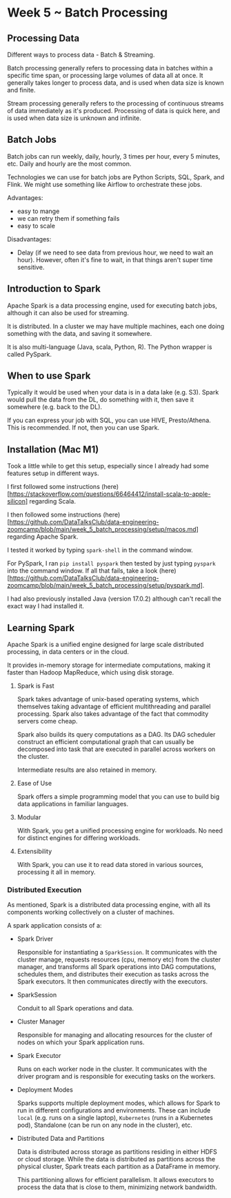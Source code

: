 # Week 5 ~ Batch Processing 

## Processing Data

Different ways to process data - Batch & Streaming.

Batch processing generally refers to processing data in batches within a specific time span, or processing large volumes of data all at once. It generally takes longer to process data, and is used when data size is known and finite. 

Stream processing generally refers to the processing of continuous streams of data immediately as it's produced. Processing of data is quick here, and is used when data size is unknown and infinite.

## Batch Jobs

Batch jobs can run weekly, daily, hourly, 3 times per hour, every 5 minutes, etc. Daily and hourly are the most common.

Technologies we can use for batch jobs are Python Scripts, SQL, Spark, and Flink. We might use something like Airflow to orchestrate these jobs.

Advantages:

* easy to mange
* we can retry them if something fails
* easy to scale 

Disadvantages:

* Delay (if we need to see data from previous hour, we need to wait an hour). However, often it's fine to wait, in that things aren't super time sensitive.

## Introduction to Spark

Apache Spark is a data processing engine, used for executing batch jobs, although it can also be used for streaming.

It is distributed. In a cluster we may have multiple machines, each one doing something with the data, and saving it somewhere.

It is also multi-language (Java, scala, Python, R). The Python wrapper is called PySpark.

## When to use Spark

Typically it would be used when your data is in a data lake (e.g. S3). Spark would pull the data from the DL, do something with it, then save it somewhere (e.g. back to the DL).

If you can express your job with SQL, you can use HIVE, Presto/Athena. This is recommended. If not, then you can use Spark.

## Installation (Mac M1)

Took a little while to get this setup, especially since I already had some features setup in different ways.

I first followed some instructions (here)[https://stackoverflow.com/questions/66464412/install-scala-to-apple-silicon] regarding Scala.

I then followed some instructions (here)[https://github.com/DataTalksClub/data-engineering-zoomcamp/blob/main/week_5_batch_processing/setup/macos.md] regarding Apache Spark.

I tested it worked by typing `spark-shell` in the command window.

For PySpark, I ran `pip install pyspark` then tested by just typing `pyspark` into the command window. If all that fails, take a look (here)[https://github.com/DataTalksClub/data-engineering-zoomcamp/blob/main/week_5_batch_processing/setup/pyspark.md].

I had also previously installed Java (version 17.0.2) although can't recall the exact way I had installed it.
## Learning Spark

Apache Spark is a unified engine designed for large scale distributed processing, in data centers or in the cloud.

It provides in-memory storage for intermediate computations, making it faster than Hadoop MapReduce, which using disk storage.

1. Spark is Fast

    Spark takes advantage of unix-based operating systems, which themselves taking advantage of efficient multithreading and parallel processing. Spark also takes advantage of the fact that commodity servers come cheap.

    Spark also builds its query computations as a DAG. Its DAG scheduler construct an efficient computational graph that can usually be decomposed into task that are executed in parallel across workers on the cluster.

    Intermediate results are also retained in memory.

2. Ease of Use

    Spark offers a simple programming model that you can use to build big data applications in familiar languages.

3. Modular

    With Spark, you get a unified processing engine for workloads. No need for distinct engines for differing workloads.

4. Extensibility

    With Spark, you can use it to read data stored in various sources, processing it all in memory.

### Distributed Execution

As mentioned, Spark is a distributed data processing engine, with all its components working collectively on a cluster of machines.

A spark application consists of a:

- Spark Driver
    
    Responsible for instantiating a `SparkSession`. It communicates with the cluster manage, requests resources (cpu, memory etc) from the cluster manager, and transforms all Spark operations into DAG computations, schedules them, and distributes their execution as tasks across the Spark executors. It then communicates directly with the executors.

 - SparkSession

    Conduit to all Spark operations and data.

- Cluster Manager

    Responsible for managing and allocating resources for the cluster of nodes on which your Spark application runs. 

- Spark Executor

    Runs on each worker node in the cluster. It communicates with the driver program and is responsible for executing tasks on the workers.

- Deployment Modes

    Sparks supports multiple deployment modes, which allows for Spark to run in different configurations and environments. These can include `local` (e.g. runs on a single laptop), `Kubernetes` (runs in a Kubernetes pod), Standalone (can be run on any node in the cluster), etc.

- Distributed Data and Partitions

    Data is distributed across storage as partitions residing in either HDFS or cloud storage. While the data is distributed as partitions across the physical cluster, Spark treats each partition as a DataFrame in memory.

    This partitioning allows for efficient parallelism. It allows executors to process the data that is close to them, minimizing network bandwidth.
